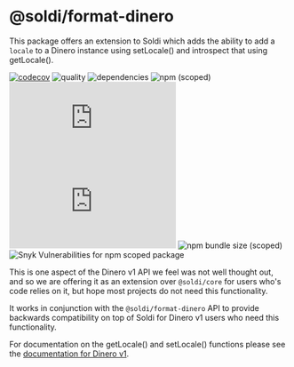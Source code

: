# @soldi/format-dinero

This package offers an extension to Soldi which adds the ability
to add a `locale` to a Dinero instance using setLocale() and introspect
that using getLocale().

[![codecov](https://codecov.io/gh/nick-codes/soldi.js/branch/main/graph/badge.svg?token=tCJwUHxIhU)](https://codecov.io/gh/nick-codes/soldi.js) ![quality](https://github.com/nick-codes/soldi.js/actions/workflows/quality.yml/badge.svg) ![dependencies](https://david-dm.org/nick-codes/soldi.js.svg) ![npm (scoped)](https://img.shields.io/npm/v/@soldi/locale?color=brightgreen) ![GitHub](https://img.shields.io/github/license/nick-codes/soldi.js) ![GitHub](https://img.shields.io/github/license/nick-codes/soldi.js) ![npm bundle size (scoped)](https://img.shields.io/bundlephobia/min/@soldi/locale) ![Snyk Vulnerabilities for npm scoped package](https://img.shields.io/snyk/vulnerabilities/npm/@soldi/locale)

This is one aspect of the Dinero v1 API we feel was not well thought
out, and so we are offering it as an extension over `@soldi/core` for
users who's code relies on it, but hope most projects do not
need this functionality.

It works in conjunction with the `@soldi/format-dinero` API to provide
backwards compatibility on top of Soldi for Dinero v1 users who need
this functionality.

For documentation on the getLocale() and setLocale() functions please
see the [documentation for Dinero
v1](https://dinerojs.com/module-dinero).
